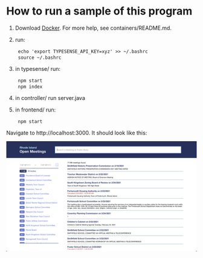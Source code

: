 # How to run a sample of this program

1. Download [Docker](https://www.docker.com/products/docker-desktop/). For more help, see containers/README.md.
2. run:

        echo 'export TYPESENSE_API_KEY=xyz' >> ~/.bashrc
        source ~/.bashrc

3. in typesense/ run:

        npm start
        npm index

4. in controller/ run server.java
5. in frontend/ run:

        npm start

Navigate to http://localhost:3000. It should look like this:

![The working app.](app.png "Rhode Island Open Meetings Portal")